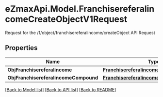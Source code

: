 # eZmaxApi.Model.FranchisereferalincomeCreateObjectV1Request
Request for the /1/object/franchisereferalincome/createObject API Request

## Properties

Name | Type | Description | Notes
------------ | ------------- | ------------- | -------------
**ObjFranchisereferalincome** | [**FranchisereferalincomeRequest**](FranchisereferalincomeRequest.md) |  | [optional] 
**ObjFranchisereferalincomeCompound** | [**FranchisereferalincomeRequestCompound**](FranchisereferalincomeRequestCompound.md) |  | [optional] 

[[Back to Model list]](../README.md#documentation-for-models) [[Back to API list]](../README.md#documentation-for-api-endpoints) [[Back to README]](../README.md)


